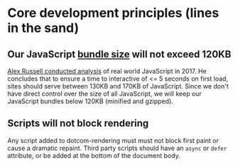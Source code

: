 # Core development principles (lines in the sand)

## Our JavaScript [bundle size](https://github.com/guardian/dotcom-rendering/blob/master/package.json#L13-L19) will not exceed 120KB

[Alex Russell conducted analysis](https://infrequently.org/2017/10/can-you-afford-it-real-world-web-performance-budgets/) of real world JavaScript in 2017. He concludes that to ensure a time to interactive of <= 5 seconds on first load, sites should serve between 130KB and 170KB of JavaScript. Since we don't have direct control over the size of all JavaScript, we will keep our JavaScript bundles below 120KB (minified and gzipped).

## Scripts will not block rendering

Any script added to dotcom-rendering must must not block first paint or cause a dramatic repaint. Third party scripts should have an `async` or `defer` attribute, or be added at the bottom of the document body.

